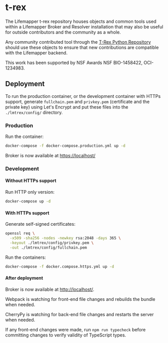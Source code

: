 # t-rex

The Lifemapper t-rex repository houses objects and common tools used within a
Lifemapper Broker and Resolver installation that may also be useful for outside
contributors and the community as a whole.

Any community contributed tool through the
[T-Rex Python Repository](https://github.com/lifemapper/t-rex/) should
use these objects to ensure that new contributions are compatible with the
Lifemapper backend.

This work has been supported by NSF Awards NSF BIO-1458422, OCI-1234983.

## Deployment

To run the production container, or the development container with HTTPs
support, generate `fullchain.pem` and `privkey.pem` (certificate and the private
key) using Let's Encrypt and put these files into the `./lmtrex/config/`
directory.

### Production

Run the container:

```zsh
docker-compose -f docker-compose.production.yml up -d
```

Broker is now available at [https://localhost/](https://localhost:443)

### Development

#### Without HTTPs support

Run HTTP only version:

```zsh
docker-compose up -d
```

#### With HTTPs support

Generate self-signed certificates:

```zsh
openssl req \
  -x509 -sha256 -nodes -newkey rsa:2048 -days 365 \
  -keyout ./lmtrex/config/privkey.pem \
  -out ./lmtrex/config/fullchain.pem
```

Run the containers:

```zsh
docker-compose -f docker.compose.https.yml up -d
```

#### After deployment

Broker is now available at [http://localhost/](http://localhost:80).

Webpack is watching for front-end file changes and rebuilds the bundle when
needed.

CherryPy is watching for back-end file changes and restarts the server when
needed.

If any front-end changes were made, run `npm run typecheck` before
committing changes to verify validity of TypeScript types.
